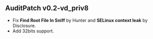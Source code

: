 ## AuditPatch v0.2-vd_priv8

- Fix **Find Root File In Sniff** by Hunter and **SELinux context leak** by Disclosure.
- Add 32bits support.
